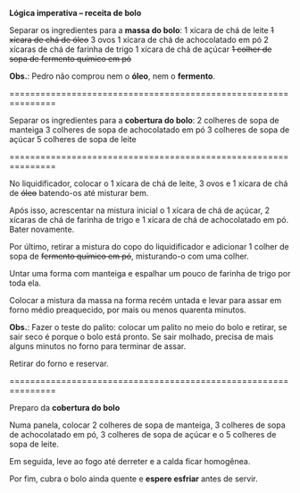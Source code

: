 **Lógica imperativa – receita de bolo**

Separar os ingredientes para a **massa do bolo**:
1 xícara de chá de leite
~~1 xícara de chá de óleo~~
3 ovos
1 xícara de chá de achocolatado em pó
2 xícaras de chá de farinha de trigo
1 xícara de chá de açúcar
~~1 colher de sopa de fermento químico em pó~~

**Obs.**: Pedro não comprou nem o **óleo**, nem o **fermento**.

===============================================================

Separar os ingredientes para a **cobertura do bolo**:
2 colheres de sopa de manteiga
3 colheres de sopa de achocolatado em pó
3 colheres de sopa de açúcar
5 colheres de sopa de leite

===============================================================

No liquidificador, colocar o 1 xícara de chá de leite, 3 ovos e 1 xícara de chá de ~~óleo~~ batendo-os até misturar bem.

Após isso, acrescentar na mistura inicial o 1 xícara de chá de açúcar, 2 xícaras de chá de farinha de trigo e 1 xícara de chá de achocolatado em pó. Bater novamente.

Por último, retirar a mistura do copo do liquidificador e adicionar 1 colher de sopa de ~~fermento químico em pó~~, misturando-o com uma colher.

Untar uma forma com manteiga e espalhar um pouco de farinha de trigo por toda ela.

Colocar a mistura da massa na forma recém untada e levar para assar em forno médio preaquecido, por mais ou menos quarenta minutos.


**Obs.**: Fazer o teste do palito: colocar um palito no meio do bolo e retirar, se sair seco é porque o bolo está pronto. Se sair molhado, precisa de mais alguns minutos no forno para terminar de assar.

Retirar do forno e reservar.

===============================================================

Preparo da **cobertura do bolo**

Numa panela, colocar 2 colheres de sopa de manteiga, 3 colheres de sopa de achocolatado em pó, 3 colheres de sopa de açúcar e o 5 colheres de sopa de leite.

Em seguida, leve ao fogo até derreter e a calda ficar homogênea.

Por fim, cubra o bolo ainda quente e **espere esfriar** antes de servir.
